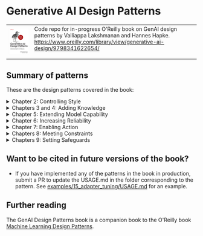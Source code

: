 # Generative AI Design Patterns
|    |    |
| -- | -- |
| <a href="https://www.oreilly.com/library/view/generative-ai-design/9798341622654/"><img src="diagrams/cover.jpg" width="500"></a> | Code repo for in-progress O'Reilly book on GenAI design patterns by Valliappa Lakshmanan and Hannes Hapke. https://www.oreilly.com/library/view/generative-ai-design/9798341622654/ <br/><br/> 

## Summary of patterns
These are the design patterns covered in the book:

<details>
<summary>Chapter 2: Controlling Style</summary>

| Pattern Number | Pattern Name | Problem | Solution | Usage Scenarios | Code Example |
| -------------: | :----------- | :------ | :------- | :-------------- | :----------- |
| 1 | Logits Masking | Need to ensure generated text conforms to specific style rules for brand, accuracy, or compliance reasons. | Intercept the generation at the sampling stage to zero out probabilities of continuations that don't meet the rules | Use words associated with specific brand; avoid repeating factual information; make content compliant with style book | [examples/01_logits_masking](examples/01_logits_masking)|
| 2 | Grammar | Need text to conform to a specific format or data schema for downstream processing. | Specify rules as a formal grammar (e.g., BNF) or schema that the model framework applies to constrain token generation. | Generating valid SQL timestamps; extracting structured data in a specific format; ensuring output conforms to JSON schema. | [examples/02_grammar](examples/02_grammar) |
| 3 | Style Transfer | Need to convert content into a form that mimics specific tone and style that is difficult to express through rules, but can be shown through example conversions. | Use few-shot learning or model fine-tuning to teach the model how to convert content to the desired style. | Rewriting generic content to match brand guidelines; converting academic papers to blog posts; transforming image and text content for different social media platforms or audiences. | [examples/03_style_transfer](examples/03_style_transfer) |
| 4 | Reverse Neutralization | Need to generate content in a specific style that can be shown through example content. | Use an LLM to generate content in an intermediate neutral form, and a fine-tuned LLM to convert that neutral form into the desired style. | Generating letters in region-specific legalese; generating emails in personal style. | [examples/04_reverse_neutralization](examples/04_reverse_neutralization) |
| 5 | Content Optimization | Need to determine optimal style for content without knowing which factors matter. | Generate pairs of content, compare them using an evaluator, create a preference dataset, and perform preference tuning. | Optimizing ad copy, marketing content, or educational materials where effective style factors are unknown. | [examples/05_content_optimization](examples/05_content_optimization) |

</details>

<details>
<summary>Chapters 3 and 4: Adding Knowledge </summary>
  
| Pattern Number | Pattern Name | Problem | Solution | Usage Scenarios | Code Example |
| -------------: | :----------- | :------ | :------- | :-------------- | :----------- |
| 6 | Basic RAG | Knowledge cutoff, confidential data, and hallucinations pose problems for zero-shot generation by LLMs. | Ground the response generated by the LLM by adding relevant information from a knowledge base into the prompt context. | The applications of RAG are constantly expanding as the technology evolves. | [examples/06_basic_rag](examples/06_basic_rag) |
| 7 | Semantic Indexing | Traditional keyword indexing/lookup approaches fail when documents get more complex, contain different media types like images or tables, or bridge multiple domains. | Use embeddings to capture the meaning of texts, images, and other media types. Find relevant chunks by comparing the embedding of the chunk to that of the query. | | [examples/07_semantic_indexing](examples/07_semantic_indexing) |
| 8 | Indexing at Scale | Dealing with outdated or contradictory information in your knowledge base. | Using metadata, query filtering, and result reranking. | | [examples/08_indexing_at_scale](examples/08_indexing_at_scale) |
| 9 | Index-aware Retrieval | Comparing questions to chunks is problematic because the question itself will not appear in the knowledge base, may use synonyms or jargon, or may require holistic interpretation. | Hypothetical answers, query expansion, hybrid search, GraphRAG | | [examples/09_index_aware_retrieval](examples/09_index_aware_retrieval) |
| 10 | Node Postprocessing | Irrelevant content, ambiguous entities, generic answers. | Reranking offer the ability to bring in a lot of other neat ideas: hybrid search, query expansion, filtering, contextual compression, disambiguation, personalization | | [examples/10_node_postprocessing](examples/10_node_postprocessing) |
| 11 | Trustworthy Generation | How to retain users’ trust given that there is no way to completely avoid errors. | Out-of-domain detection, citations, guardrails, human feedback, corrective RAG, UX design can all help. | | [examples/11_trustworthy_generation](examples/11_trustworthy_generation) |
| 12 | Deep Search | RAG systems are less effective for complex information retrieval tasks because of context window constraints, query ambiguity, information verification, shallow reasoning, and multi-hop query challenges. | Iterative process of searching, reading, and reasoning to provide comprehensive answers to complex queries. | | [examples/12_deep_search](examples/12_deep_search) |

</details>

<details>
<summary>Chapter 5: Extending Model Capability </summary>
  
| Pattern Number | Pattern Name | Problem | Solution | Usage Scenarios | Code Example |
| -------------: | :----------- | :------ | :------- | :-------------- | :----------- |
| 13 | Chain of Thought (CoT) | Foundational models often struggle with multi-step reasoning tasks, leading to incorrect or fabricated answers. | CoT prompts the model to break down complex problems into intermediate reasoning steps before providing the final answer. | Complex mathematical problems, logical deductions, and sequential reasoning tasks where step-by-step thinking is required. | [examples/13_chain_of_thought](examples/13_chain_of_thought) |
| 14 | Tree of Thoughts (ToT) | Many strategic or logical tasks cannot be solved by a single linear reasoning path, requiring exploration of multiple alternatives. | ToT treats problem-solving as a tree search, generating multiple reasoning paths, evaluating them, and backtracking as needed | Complex tasks involving strategic thinking, planning, or creative writing that require exploring multiple solution paths. | [examples/14_tree_of_thoughts](examples/14_tree_of_thoughts) |
| 15 | Adapter Tuning | Fully fine-tuning large foundational models for specialized tasks is computationally expensive and requires significant data.nt. | Adapter Tuning trains small add-on neural network layers, leaving the original model weights frozen, making it efficient for specialized adaptation. | Adapting models for specific tasks like classification, summarization, or specialized chatbots with a small (100-10k) dataset of examples. | [examples/15_adapter_tuning](examples/15_adapter_tuning) |
| 16 | Evol-Instruct | Creating high-quality datasets for instruction tuning models on new and complex enterprise tasks is difficult and time-consuming. | Evol-Instruct efficiently generates instruction-tuning datasets by evolving instructions through multiple iterations of LLM-generated tasks and answers. | Teaching models new, domain-specific tasks that are not covered by their pre-training data, particularly in enterprise settings. | [examples/16_evol_instruct](examples/16_evol_instruct) |

</details>

<details>
<summary>Chapter 6: Increasing Reliability </summary>

| Pattern Number | Pattern Name | Problem | Solution | Usage Scenarios | Code Example |
| -------------: | :----------- | :------ | :------- | :-------------- | :----------- |  
| 17 | LLM-as-Judge | Evaluation of GenAI capabilities is hard because the tasks that GenAI performs are open-ended. | Provide detailed, multi-dimensional feedback that can be used to compare models, track improvements, and guide further development. | Evaluation is core to many of the other patterns and to building AI applications effectively. | [examples/17_llm_as_judge](examples/17_llm_as_judge) |
| 18 | Reflection | How to get the LLM to correct an earlier response in response to feedback or criticism. | The feedback is used to modify the prompt that is sent to the LLM a second time. | Reliable performance in most complex tasks where the approach can not be predetermined. | [examples/18_reflection](examples/18_reflection) |
| 19 | Dependency Injection | Need to independently develop and test each component of an LLM chain. | When you build chains of LLM calls, build them such that it is easy to inject a mock implementation to replace any step of the chain. | In any situation where you chain LLM calls or use external tools. | [examples/19_dependency_injection](examples/19_dependency_injection) |
| 20 | Prompt Optimization | Need to easily update prompts when dependencies change to maintain level of performance | Systematically set the prompts used in a GenAI pipeline by optimizing them on a dataset of examples | In any situation where you have to reduce the maintenance overhead associated with LLM version changes (and other dependencies). | [examples/20_prompt_optimiation](examples/20_prompt_optimization) |

</details>

<details>
<summary>Chapter 7: Enabling Action </summary>

| Pattern Number | Pattern Name | Problem | Solution | Usage Scenarios | Code Example |
| -------------: | :----------- | :------ | :------- | :-------------- | :----------- |  
| 21 | Tool Calling | How can you bridge the LLM and a software API so that the LLM is able to invoke the API and get the job done? | The LLM emits special tokens when it determines that a function needs to be called and also emits the parameters to pass to that function. A client-side postprocessor invokes the function with those parameters, and sends the results back to the LLM. The LLM incorporates the function results in its response. | Whenever you want the LLM to not just state the steps needed, but to execute those steps. Also allows you to incorporate up-to-date knowledge from real-time sources, connect to transactional enterprise systems, perform calculations, and use optimization solvers. | [examples/21_tool_calling](examples/21_tool_calling) |
| 22 | Code Execution | You have a software system that can do the task, but invoking it involves a DSL. | LLMs generate code that is then executed by an external system. | Creating graphs, annotating images, updating databases. | [examples/22_code_execution](examples/22_code_execution) |
| 23 | Multi-agent Collaboration | Handle multi-step tasks that require different tools, maintain content over extended interactions, evaluate situations and take appropriate actions without human intervention, and adapt to user preferences. | Multi-agent architectures allow you to solve real-world problems using specialized single-purpose agents and organizing them in ways that mimic human organizational structures. | Complex reasoning, multi-step problem solving, collaborative content creation, adversarial verification, specialized domain integration, self-improving systems | [examples/23_multi_agent](examples/23_multi_agent) |
    
</details>

<details>
<summary>Chapters 8: Meeting Constraints </summary>

| Pattern Number | Pattern Name               | Problem                                                                                                                   | Solution                                                                                                                                                                                                                                                                     | Usage Scenarios                                                                                                                           | Code Example                                                         |
| -------------: |:---------------------------|:--------------------------------------------------------------------------------------------------------------------------|:-----------------------------------------------------------------------------------------------------------------------------------------------------------------------------------------------------------------------------------------------------------------------------|:------------------------------------------------------------------------------------------------------------------------------------------|:---------------------------------------------------------------------|
| 24 | Small Language Model (SLM) | The foundational model you are using is introducing too much latency or cost.                                             | Use a small foundational model to fit within cost and latency constraints without compromising unduly on quality by employing quantization (reduce precision of model parameters), distillation (narrow knowledge scope), or speculative coding (backstop with larger model) | Narrow-scoped knowledge applications, cost reduction, edge device deployment, faster inference requirements, GPU-constrained environments | [examples/24_small_language_model](examples/24_small_language_model) |
| 25 | Prompt Caching             | User requests follow patterns with repeated queries. Recomputing the same responses wastes resources and increases costs. | Reuse previously generated responses (in the case of client-side caching) and/or model internal states (in the case of server-side caching) for the same or similar prompts. The similarity can be based on prompt meaning (semantic cache) or overlap (prefix caching).     | Applications with repeated queries, cost optimization, interactive applications requiring fast responses, multi-tenant systems            | [examples/25_prompt_caching](examples/25_prompt_caching) |
| 26 | Inference Optimization     | Self-hosting LLMs brings with it GPU constraints and hardware utilization challenges. Real-time applications need faster response times. | Improves the efficiency of model inference by employing continuous batching (requests are pulled from a queue and slotted into GPU cores as soon as they become available), speculative decoding (efficiently compute the next set of tokens whenever the smaller model is able to do so, backstopping this with a large model), and/or prompt compression (preprocess prompts to make them shorter). | Self-hosted LLM deployments, real-time applications, GPU memory-constrained environments, high-throughput serving scenarios               | [examples/26_inference_optimization](examples/26_inference_optimization) |
| 27 | Degradation Testing        |  Need metrics to help identify when service quality degrades and the constraint under which the application is bounded. | A set of core metrics — Time-to-First-Token (TTFT), End-to-End Request Latency (EERL), Tokens per Second (TPS) — and a variety of scalability and resilience metrics can help identify degradation of service quality; targeted interventions can help improve specific metrics. | Pre-production testing, performance validation, bottleneck identification, capacity planning, ongoing monitoring and optimization.        | [examples/27_degradation_testing](examples/27_degradation_testing)   |
    
</details>
<details>
<summary>Chapters 9: Setting Safeguards</summary>

| Pattern Number | Pattern Name | Problem | Solution | Usage Scenarios | Code Example |
| -------------: | :----------- | :------ | :------- | :-------------- | :----------- |  
| 28 | Template Generation | The risk of sending content without human review is very high, but human review will not scale to the volume of communications. | Pregenerate templates that are reviewed beforehand. Inference time requires only deterministic string replacement, and is therefore safe to directly send to consumers. | Personalized communications in business to consumer settings. | [examples/28_template_generation](examples/28_template_generation) |
| 29 | Assembled Reformat | Content needs to be presented in an appealing way, but the risk posed by dynamically generated content is too high. | Reduce the risk of inaccurate or hallucinated content by separating out the task of content creation into two low-risk steps — first, assembling data in low-risk ways and second, formatting the content based on that data. | Situations where accurate content needs to be presented in appealing ways, such as in product catalogs. | [examples/29_assembled_reformat](examples/29_assembled_reformat) |
| 30 | Self-Check | Identify potential hallucinations cost-effectively | Use token probabilities to detect hallucination in LLM responses | In any situation where factual (as opposed to creative) responses are needed. |  [examples/30_self_check](examples/30_self_check) |
| 31 | Guardails |  Require safeguards for security, data privacy, content moderation, hallucination, and alignment to ensure that AI applications operate within ethical, legal, and functional parameters. | Wrap the LLM calls with a layer of code that preprocesses the information going into the model and/or post-processes the output of the model. Knowledge retrieval and tool use will also need to be protected. | Anytime your application could be subject to attacks by malicious adversaries. |  [examples/30_guardrails](examples/30_guardrails) |

</details>

## Want to be cited in future versions of the book?
* If you have implemented any of the patterns in the book in production, submit a PR to update the USAGE.md in the folder corresponding to the pattern.
See [examples/15_adapter_tuning/USAGE.md](examples/15_adapter_tuning/USAGE.md) for an example.

## Further reading
The GenAI Design Patterns book is a companion book to the O'Reilly book [Machine Learning Design Patterns](https://www.amazon.com/Machine-Learning-Design-Patterns-Preparation/dp/1098115783).


